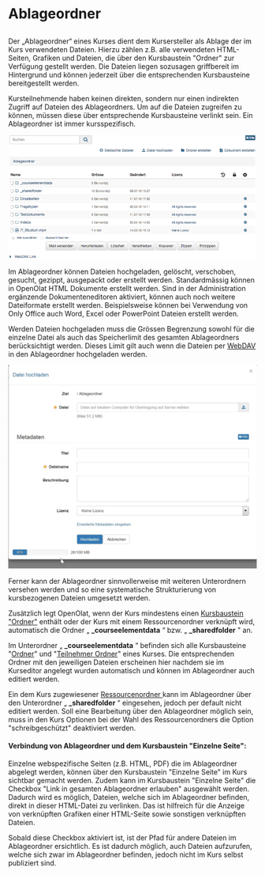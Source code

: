 # Ablageordner

##

Der „Ablageordner“ eines Kurses dient dem Kursersteller als Ablage der im Kurs
verwendeten Dateien. Hierzu zählen z.B. alle verwendeten HTML-Seiten, Grafiken
und Dateien, die über den Kursbaustein "Ordner" zur Verfügung gestellt werden.
Die Dateien liegen sozusagen griffbereit im Hintergrund und können jederzeit
über die entsprechenden Kursbausteine bereitgestellt werden.

Kursteilnehmende haben keinen direkten, sondern nur einen indirekten Zugriff
auf Dateien des Ablageordners. Um auf die Dateien zugreifen zu können, müssen
diese über entsprechende Kursbausteine verlinkt sein. Ein Ablageordner ist
immer kursspezifisch.

![](assets/Ablageordner_01.png)

Im Ablageordner können Dateien hochgeladen, gelöscht, verschoben, gesucht,
gezippt, ausgepackt oder erstellt werden. Standardmässig können in OpenOlat
HTML Dokumente erstellt werden. Sind in der Administration ergänzende
Dokumenteneditoren aktiviert, können auch noch weitere Dateiformate erstellt
werden. Beispielsweise können bei Verwendung von Only Office auch Word, Excel
oder PowerPoint Dateien erstellt werden.

Werden Dateien hochgeladen muss die Grössen Begrenzung sowohl für die einzelne
Datei als auch das Speicherlimit des gesamten Ablageordners berücksichtigt
werden. Dieses Limit gilt auch wenn die Dateien per
[WebDAV](../supported_tech/Using_WebDAV.de.md) in den Ablageordner hochgeladen werden.

![](assets/Datei_hochladen.jpg)

Ferner kann der Ablageordner sinnvollerweise mit weiteren Unterordnern
versehen werden und so eine systematische Strukturierung von kursbezogenen
Dateien umgesetzt werden.

Zusätzlich legt OpenOlat, wenn der Kurs mindestens einen [Kursbaustein
"Ordner"](../course_elements/Knowledge_Transfer.de.md#Wissensvermittlung-_ordner) enthält oder der
Kurs mit einem Ressourcenordner verknüpft wird, automatisch die Ordner „
**_courseelementdata** “ bzw. „ **_sharedfolder** " an.

Im Unterordner „ **_courseelementdata** “ befinden sich alle Kursbausteine
"[Ordner](../../pages/viewpage.action%EF%B9%96pageId=108593373.html)" und
"[Teilnehmer Ordner](../learning_activities/Working_With_Course_Elements.de.md)" eines Kurses. Die
entsprechenden Ordner mit den jeweiligen Dateien erscheinen hier nachdem sie
im Kurseditor angelegt wurden automatisch und können im Ablageordner auch
editiert werden.

Ein dem Kurs zugewiesener [Ressourcenordner
](Verschiedene+Typen+von+Lernressourcen.html)kann im Ablageordner über den
Unterordner „ **_sharedfolder** “ eingesehen, jedoch per default nicht
editiert werden. Soll eine Bearbeitung über den Ablageordner möglich sein,
muss in den Kurs Optionen bei der Wahl des Ressourcenordners die Option
"schreibgeschützt" deaktiviert werden.

#### Verbindung von Ablageordner und dem Kursbaustein "Einzelne Seite":

Einzelne webspezifische Seiten (z.B. HTML, PDF) die im Ablageordner abgelegt
werden, können über den Kursbaustein "Einzelne Seite" im Kurs sichtbar gemacht
werden. Zudem kann im Kursbaustein "Einzelne Seite" die Checkbox "Link in
gesamten Ablageordner erlauben" ausgewählt werden. Dadurch wird es möglich,
Dateien, welche sich im Ablageordner befinden, direkt in dieser HTML-Datei zu
verlinken. Das ist hilfreich für die Anzeige von verknüpften Grafiken einer
HTML-Seite sowie sonstigen verknüpften Dateien.

Sobald diese Checkbox aktiviert ist, ist der Pfad für andere Dateien im
Ablageordner ersichtlich. Es ist dadurch möglich, auch Dateien aufzurufen,
welche sich zwar im Ablageordner befinden, jedoch nicht im Kurs selbst
publiziert sind.

